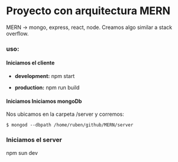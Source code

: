 # Proyecto con arquitectura MERN

MERN -> mongo, express, react, node.  Creamos algo similar a stack overflow.


### uso:

#### Iniciamos el cliente

+ **development:** npm start

+ **production:** npm run build

#### Iniciamos Iniciamos mongoDb

Nos ubicamos en la carpeta /server y corremos:

```
$ mongod --dbpath /home/ruben/github/MERN/server
```

### Iniciamos el server

npm sun dev